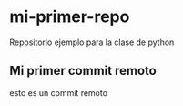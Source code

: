 # mi-primer-repo
Repositorio ejemplo para la clase de python

## Mi primer commit remoto
esto es un commit remoto